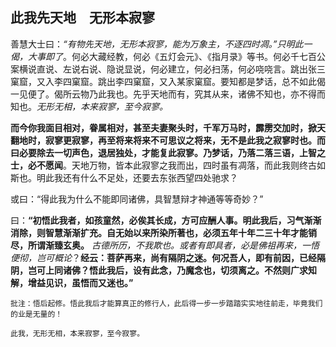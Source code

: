 ## 此我先天地　无形本寂寥

善慧大士曰：*“有物先天地，无形本寂寥，能为万象主，不逐四时凋。”只明此一偈，大事即了*。何必大藏经教，何必《五灯会元》、《指月录》等书。何必千七百公案横说直说、左说右说、隐说显说，何必建立，何必扫荡，何必哓哓言。跳出张三窠窟，又入李四窠窟。跳出李四窠窟，又入某家窠窟。要知都是梦话，总不如此偈一见便了。偈所云物乃此我也。先乎天地而有，究其从来，诸佛不知也，亦不得而知也。*无形无相，本来寂寥，至今寂寥。*

**而今你我面目相对，眷属相对，甚至夫妻聚头时，千军万马时，霹雳交加时，掀天翻地时，寂寥更寂寥，再至将来将来不可思议之将来，无不是此我之寂寥时也。而曰必要除去一切声色，退居独处，才能复此寂寥。乃梦话，乃落二落三语，上智之士，必不愿闻**。天地万物，皆本此寂寥之我而出，四时虽有凋落，而此我则终古如斯也。明此我还有什么不足处，还要去东张西望四处驰求？

或曰：“得此我为什么不能即同诸佛，具智慧辩才神通等等奇妙？”

曰：**“初悟此我者，如孩童然，必俟其长成，方可应酬人事。明此我后，习气渐渐消除，则智慧渐渐扩充。自无始以来所染所著也，必须五年十年二三十年才能销尽，所谓渐臻玄奥。** *古德所历，不我欺也。或者有即具者，必是佛祖再来，一悟便彻，岂可概论*？**经云：菩萨再来，尚有隔阴之迷。何况吾人，即有前因，已经隔阴，岂可上同诸佛？悟此我后，设有此念，乃魔念也，切须离之。不然则广求知解，增益见识，虽悟而又迷也。”**

```xu
批注：悟后起修。悟此我后才能算真正的修行人，此后得一步一步踏踏实实地往前走，毕竟我们的业是无量的！
```

```yang
此我，无形无相，本来寂寥，至今寂寥。
```

